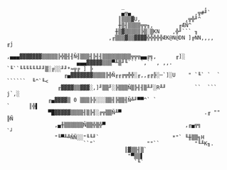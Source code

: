                                         _                         ,
                                        ▄╦▄                    ,╦#╜`
                                       ║▒▒▒▓U,              ,╦╬╜^
                                       ╫▒╢▒▒▒▒╦╦╖,        ╓ÆÑ^
                                      ╫▒▓▒▒▒▒▒╠▒░▒KN    ,╬╜``` ╖
                                    ,╓▒▒▒▓▒▒▓▓▓▓╬╬╬╬╬ÆK@N@DN ]╔NN,,,,               ╓j
                              ,▄▄▄▓▓▓▓▓▓▓▒▒▒▒▒╠╬▒╢╢Ñ╢▒▒▒╢╠╢╢▒▒▒▒▒▒▒▒▒╦╦╦▄▄╔╗,      ╓]░
                          ▄▄▄▓▓▓▓▓▒▒▒▀╨▒╜╙``` `,`` , ,,.  `╙``╙╙╙╙╙╙╜╜▒░╔░░╜╜*≈╦╔ ] ╠
                      ╓▄▓▓▓▓▓▓▓▒▒▒▒╠╬Ñ╓╓╔╦╬╬░╓,,╓╔╠░─`]░U    " `╙` `  ` ``````  ╙^`╙<
                    ╓▓▓▓▓▒▒▓▓▓░,]╜▒▒╜░╠▒▒▒Ñ▒╠╢╢▒╨╜░R╨╜         ``  ```            j`,░
                 ╓▄▓▓▓▓▒ 0 ▒▒▒╠╠░░░▒▒╢╠▒▒╢Ñ╩╜▀▀^` `                         `      ║╬▌
                 ▀█▓▓▓▓▓▒▒▒▒╢▒╠╢░╔╦▒▒Ñ╨▀                          .╓ ""             ╠Ñ
                   ,▄╫▒▒▒▒▒▒Ñ▒▒╬▒╬▀                         ,╓▄╦╗                   `┘
                   "╙▀╨╩ÑÑ░░"╙╙╜`                       *"` ╙╫▒▒╗H
                            ``"`                ""``           "╙╨K╖.
                                         ║▓▒▒╢▒`
                                          "▀▒▒▌
                                            `╙`                                           
     
